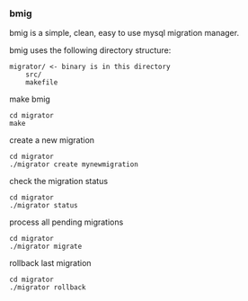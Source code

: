 ### bmig

bmig is a simple, clean, easy to use mysql migration manager.

bmig uses the following directory structure:
```
migrator/ <- binary is in this directory
    src/
    makefile
```

make bmig
```
cd migrator
make
```

create a new migration
```
cd migrator
./migrator create mynewmigration
```

check the migration status
```
cd migrator
./migrator status
```

process all pending migrations
```
cd migrator
./migrator migrate
```

rollback last migration
```
cd migrator
./migrator rollback
```
